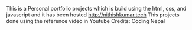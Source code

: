 This is a Personal portfolio projects which is build using the html, css, and javascript and it has been hosted http://nithishkumar.tech This projects done using the reference video in Youtube Credits: Coding Nepal


